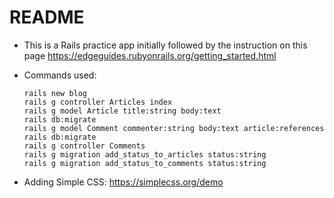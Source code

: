 # README

- This is a Rails practice app initially followed by the instruction on this page https://edgeguides.rubyonrails.org/getting_started.html

- Commands used:

  ```
  rails new blog
  rails g controller Articles index
  rails g model Article title:string body:text
  rails db:migrate
  rails g model Comment commenter:string body:text article:references
  rails db:migrate
  rails g controller Comments
  rails g migration add_status_to_articles status:string
  rails g migration add_status_to_comments status:string
  ```

- Adding Simple CSS: https://simplecss.org/demo
